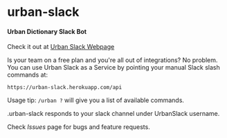 # urban-slack
#### Urban Dictionary Slack Bot

Check it out at [Urban Slack Webpage](https://urban-slack.herokuapps.com)


Is your team on a free plan and you're all out of integrations? No problem. You can use Urban Slack as a Service by pointing your manual Slack slash commands at:
```
https://urban-slack.herokuapp.com/api
```

Usage tip: `/urban ?` will give you a list of available commands.

.urban-slack responds to your slack channel under UrbanSlack username.

Check *Issues* page for bugs and feature requests.
